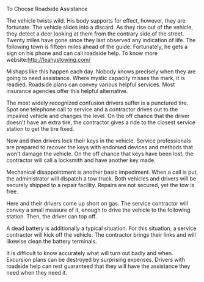 To Choose Roadside Assistance 


The vehicle twists wild. His body supports for effect, however, they are fortunate. The vehicle slides into a discard. As they rise out of the vehicle, they detect a deer looking at them from the contrary side of the street. Twenty miles have gone since they last observed any indication of life. The following town is fifteen miles ahead of the guide. Fortunately, he gets a sign on his phone and can call roadside help. To know more website:http://leahystowing.com/

Mishaps like this happen each day. Nobody knows precisely when they are going to need assistance. Where mystic capacity misses the mark, it is readied. Roadside plans can convey various helpful services. Most insurance agencies offer this helpful alternative. 

The most widely recognized confusion drivers suffer is a punctured tire. Spot one telephone call to service and a contractor drives out to the impaired vehicle and changes the level. On the off chance that the driver doesn't have an extra tire, the contractor gives a ride to the closest service station to get the tire fixed. 

Now and then drivers lock their keys in the vehicle. Service professionals are prepared to recover the keys with endorsed devices and methods that won't damage the vehicle. On the off chance that keys have been lost, the contractor will call a locksmith and have another key made. 

Mechanical disappointment is another basic impediment. When a call is put, the administrator will dispatch a tow truck. Both vehicles and drivers will be securely shipped to a repair facility. Repairs are not secured, yet the tow is free. 

Here and their drivers come up short on gas. The service contractor will convey a small measure of it, enough to drive the vehicle to the following station. Then, the driver can top off. 

A dead battery is additionally a typical situation. For this situation, a service contractor will kick off the vehicle. The contractor brings their links and will likewise clean the battery terminals. 

It is difficult to know accurately what will turn out badly and when. Excursion plans can be destroyed by surprising expenses. Drivers with roadside help can rest guaranteed that they will have the assistance they need when they need it.


